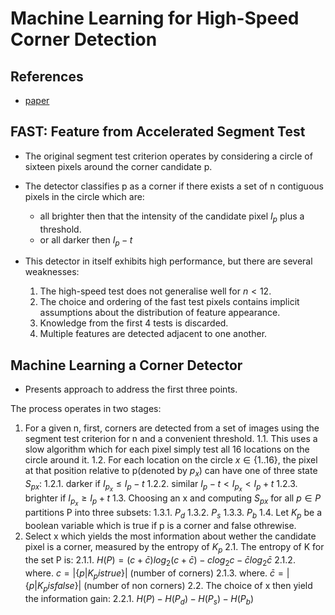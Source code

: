 # Machine Learning for High-Speed Corner Detection

## References
* [paper](https://link.springer.com/content/pdf/10.1007/11744023_34.pdf)

## FAST: Feature from Accelerated Segment Test
- The original segment test criterion operates by considering a circle of sixteen pixels around the corner candidate p.
- The detector classifies p as a corner if there exists a set of n contiguous pixels in the circle which are:
    - all brighter then that the intensity of the candidate pixel $I_p$ plus a threshold.
    - or all darker then $I_p - t$

- This detector in itself exhibits high performance, but there are several weaknesses:
    1. The high-speed test does not generalise well for $n < 12$.
    2. The choice and ordering of the fast test pixels contains implicit assumptions about the distribution of feature appearance.
    3.  Knowledge from the first 4 tests is discarded.
    4. Multiple features are detected adjacent to one another.

## Machine Learning a Corner Detector
- Presents approach to address the first three points.

The process operates in two stages:
1. For a given n, first, corners are detected from a set of images using the segment test criterion for n and a convenient threshold.
  1.1. This uses a slow algorithm which for each pixel simply test all 16 locations on the circle around it.
  1.2. For each location on the circle $x \in \{1..16\}$, the pixel at that position relative to p(denoted by $p_x$) can have one of three state $S_{px}$:
    1.2.1. darker if $I_{p_x} \leq I_p - t$
    1.2.2. similar $I_p - t < I_{p_x} < I_p + t$
    1.2.3. brighter if $I_{p_x} \geq I_p + t$
  1.3. Choosing an x and computing $S_{px}$ for all $p \in P$ partitions P into three subsets:
    1.3.1. $P_d$
    1.3.2. $P_s$
    1.3.3. $P_b$
  1.4. Let $K_p$ be a boolean variable which is true if p is a corner and false othrewise.
2. Select x which yields the most information about wether the candidate pixel is a corner, measured by the entropy of $K_p$
  2.1. The entropy of K for the set P is:
    2.1.1. $H(P) = (c + \bar{c})log_2(c + \bar{c}) - clog_2c - \bar{c}log_2\bar{c}$
    2.1.2. where. $c = | \{p|K_p is true\}|$ (number of corners)
    2.1.3. where. $\bar{c} = | \{p|K_p is false\}|$ (number of non corners)
  2.2. The choice of x then yield the information gain:
    2.2.1. $H(P) - H(P_d) - H(P_s) - H(P_b)$

